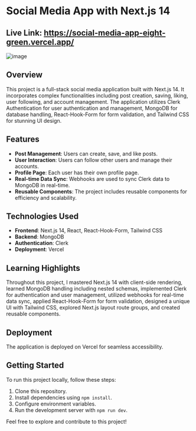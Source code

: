 


# Social Media App with Next.js 14

## Live Link: https://social-media-app-eight-green.vercel.app/

![image](https://github.com/MOHDSAMIULLAH/Social-Media-App/assets/91786605/f26107d5-527e-49c0-b050-4f8211c1ab15)


## Overview
This project is a full-stack social media application built with Next.js 14. It incorporates complex functionalities including post creation, saving, liking, user following, and account management. The application utilizes Clerk Authentication for user authentication and management, MongoDB for database handling, React-Hook-Form for form validation, and Tailwind CSS for stunning UI design.

## Features
- **Post Management**: Users can create, save, and like posts.
- **User Interaction**: Users can follow other users and manage their accounts.
- **Profile Page**: Each user has their own profile page.
- **Real-time Data Sync**: Webhooks are used to sync Clerk data to MongoDB in real-time.
- **Reusable Components**: The project includes reusable components for efficiency and scalability.

## Technologies Used
- **Frontend**: Next.js 14, React, React-Hook-Form, Tailwind CSS
- **Backend**: MongoDB
- **Authentication**: Clerk
- **Deployment**: Vercel

## Learning Highlights
Throughout this project, I mastered Next.js 14 with client-side rendering, learned MongoDB handling including nested schemas, implemented Clerk for authentication and user management, utilized webhooks for real-time data sync, applied React-Hook-Form for form validation, designed a unique UI with Tailwind CSS, explored Next.js layout route groups, and created reusable components.

## Deployment
The application is deployed on Vercel for seamless accessibility.

## Getting Started
To run this project locally, follow these steps:
1. Clone this repository.
2. Install dependencies using `npm install`.
3. Configure environment variables.
4. Run the development server with `npm run dev`.

Feel free to explore and contribute to this project!
